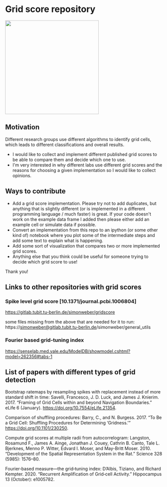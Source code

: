 # Grid score repository
<img src="https://user-images.githubusercontent.com/16649631/85288620-ef83c480-b48d-11ea-9904-d9dacfb3c110.jpg" width="300">

## Motivation
Different research groups use different algorithms to identify grid cells, which leads to different classifications and overall results.

- I would like to collect and implement different published grid scores to be able to compare them and decide which one to use.
- I'm very interested in why different labs use different grid scores and the reasons for choosing a given implementation so I would like to collect opinions.

## Ways to contribute

- Add a grid score implementation. Please try not to add duplicates, but anything that is slightly different (or is implemented in a different programming language / much faster) is great. If your code doesn't work on the example data frame I added then please either add an example cell or simulate data if possible.
- Convert an implementation from this repo to an ipython (or some other kind of) notebook where you plot some of the intermediate steps and add some text to explain what is happening.
- Add some sort of visualization that compares two or more implemented grid scores.
- Anything else that you think could be useful for someone trying to decide which grid score to use!

Thank you!



## Links to other repositories with grid scores

### Spike level grid score [10.1371/journal.pcbi.1006804]
https://gitlab.tubit.tu-berlin.de/simonweber/gridscore

some files missing from the above that are needed for it to run:
https://simonweber@gitlab.tubit.tu-berlin.de/simonweber/general_utils

### Fourier based grid-tuning index
https://senselab.med.yale.edu/ModelDB/showmodel.cshtml?model=262356#tabs-1

## List of papers with different types of grid detection
Bootstrap ratemaps by resampling spikes with replacement instead of more standard shift in time:
Savelli, Francesco, J. D. Luck, and James J. Knierim. 2017. “Framing of Grid Cells within and beyond Navigation Boundaries.” eLife 6 (January). https://doi.org/10.7554/eLife.21354.

Comparison of shuffling procedures:
Barry, C., and N. Burgess. 2017. “To Be a Grid Cell: Shuffling Procedures for Determining ‘Gridness.’” https://doi.org/10.1101/230250.

Compute grid scores at multiple radii from autocorrelogram:
Langston, Rosamund F., James A. Ainge, Jonathan J. Couey, Cathrin B. Canto, Tale L. Bjerknes, Menno P. Witter, Edvard I. Moser, and May-Britt Moser. 2010. “Development of the Spatial Representation System in the Rat.” Science 328 (5985): 1576–80.

Fourier‐based measure—the grid‐tuning index:
D’Albis, Tiziano, and Richard Kempter. 2020. “Recurrent Amplification of Grid‐cell Activity.” Hippocampus 13 (October): e1005782.




